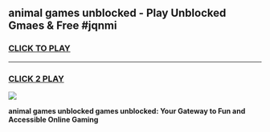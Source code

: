 
## animal games unblocked - Play Unblocked Gmaes & Free #jqnmi
<h3>
<a href="https://news.freeplayer.one?title=animal_games_unblocked&ref=03M">CLICK TO PLAY</a></h3>
<hr>

<h3>
<a href="https://news.freeplayer.one?title=animal_games_unblocked&ref=03M">CLICK 2 PLAY</a>
  
</h3>

<a href="https://news.freeplayer.one?title=animal_games_unblocked&ref=03M"><img src="https://clearcache.store/games.png"></a>


**animal games unblocked games unblocked: Your Gateway to Fun and Accessible Online Gaming**
